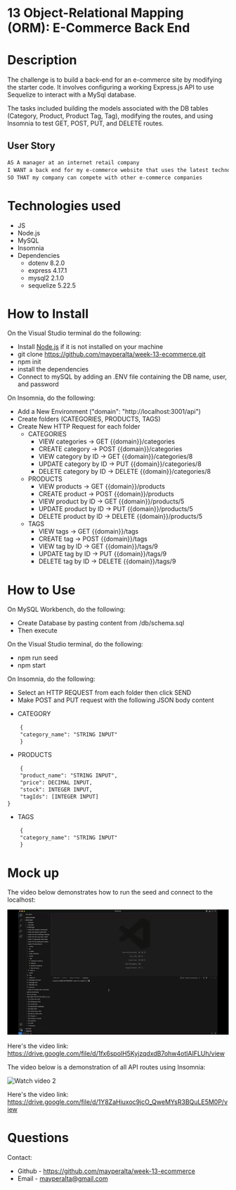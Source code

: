 # 13 Object-Relational Mapping (ORM): E-Commerce Back End

# Description

The challenge is to build a back-end for an e-commerce site by modifying the starter code. It involves configuring a working Express.js API to use Sequelize to interact with a MySql database. 

The tasks included building the models associated with the DB tables (Category, Product, Product Tag, Tag), modifying the routes, and using Insomnia to test GET, POST, PUT, and DELETE routes. 

## User Story

```md
AS A manager at an internet retail company
I WANT a back end for my e-commerce website that uses the latest technologies
SO THAT my company can compete with other e-commerce companies
```

# Technologies used

* JS
* Node.js
* MySQL
* Insomnia
* Dependencies 
    - dotenv 8.2.0
    - express 4.17.1
    - mysql2 2.1.0
    - sequelize 5.22.5

# How to Install

On the Visual Studio terminal do the following: 

* Install [Node.js](https://nodejs.org/) if it is not installed on your machine
* git clone https://github.com/mayperalta/week-13-ecommerce.git
* npm init 
* install the dependencies
* Connect to mySQL by adding an .ENV file containing the DB name, user, and password

On Insomnia, do the following:

* Add a New Environment ("domain": "http://localhost:3001/api")
* Create folders (CATEGORIES, PRODUCTS, TAGS)
* Create New HTTP Request for each folder
    - CATEGORIES
        - VIEW categories -> GET {{domain}}/categories
        - CREATE category -> POST {{domain}}/categories
        - VIEW category by ID -> GET {{domain}}/categories/8
        - UPDATE category by ID ->  PUT {{domain}}/categories/8
        - DELETE category by ID -> DELETE {{domain}}/categories/8
    - PRODUCTS
        - VIEW products -> GET {{domain}}/products
        - CREATE product -> POST {{domain}}/products
        - VIEW product by ID -> GET {{domain}}/products/5
        - UPDATE product by ID -> PUT {{domain}}/products/5
        - DELETE product by ID -> DELETE {{domain}}/products/5
    - TAGS
        - VIEW tags -> GET {{domain}}/tags
        - CREATE tag -> POST {{domain}}/tags
        - VIEW tag by ID -> GET {{domain}}/tags/9
        - UPDATE tag by ID -> PUT {{domain}}/tags/9
        - DELETE tag by ID -> DELETE {{domain}}/tags/9

# How to Use 

On MySQL Workbench, do the following:

* Create Database by pasting content from /db/schema.sql 
* Then execute 

On the Visual Studio terminal, do the following:

* npm run seed
* npm start

On Insomnia, do the following:

* Select an HTTP REQUEST from each folder then click SEND
* Make POST and PUT request with the following JSON body content

- CATEGORY
```
    {
	"category_name": "STRING INPUT"
    }
```

- PRODUCTS
```
    {
	"product_name": "STRING INPUT",
    "price": DECIMAL INPUT,
    "stock": INTEGER INPUT,
    "tagIds": [INTEGER INPUT]
}
```
- TAGS
```
    {
	"category_name": "STRING INPUT"
    }
```

# Mock up

The video below demonstrates how to run the seed and connect to the localhost:

![Watch video 1](./public/assets/videos/npm.gif)

Here's the video link: https://drive.google.com/file/d/1fx6spolH5KyjzqdxdB7ohw4otlAIFLUh/view 


The video below is a demonstration of all API routes using Insomnia:

![Watch video 2](./public/assets/videos/insomnia.gif)

Here's the video link: https://drive.google.com/file/d/1Y8ZaHiuxoc9jcO_QweMYsR3BQuLE5M0P/view 


# Questions

Contact: 

* Github - https://github.com/mayperalta/week-13-ecommerce 
* Email - mayperalta@gmail.com 
